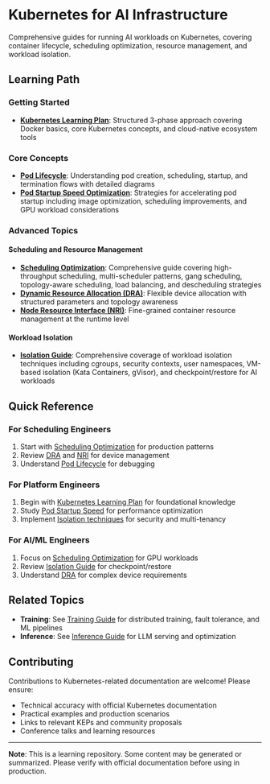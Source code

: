 # Kubernetes for AI Infrastructure

Comprehensive guides for running AI workloads on Kubernetes, covering
container lifecycle, scheduling optimization, resource management, and
workload isolation.

## Learning Path

### Getting Started

- **[Kubernetes Learning Plan](./kubernetes.md)**: Structured 3-phase
  approach covering Docker basics, core Kubernetes concepts, and cloud-native
  ecosystem tools

### Core Concepts

- **[Pod Lifecycle](./pod-lifecycle.md)**: Understanding pod creation,
  scheduling, startup, and termination flows with detailed diagrams
- **[Pod Startup Speed Optimization](./pod-startup-speed.md)**: Strategies
  for accelerating pod startup including image optimization, scheduling
  improvements, and GPU workload considerations

### Advanced Topics

#### Scheduling and Resource Management

- **[Scheduling Optimization](./scheduling-optimization.md)**: Comprehensive
  guide covering high-throughput scheduling, multi-scheduler patterns,
  gang scheduling, topology-aware scheduling, load balancing, and
  descheduling strategies
- **[Dynamic Resource Allocation (DRA)](./dra.md)**: Flexible device
  allocation with structured parameters and topology awareness
- **[Node Resource Interface (NRI)](./nri.md)**: Fine-grained container
  resource management at the runtime level

#### Workload Isolation

- **[Isolation Guide](./isolation.md)**: Comprehensive coverage of workload
  isolation techniques including cgroups, security contexts, user namespaces,
  VM-based isolation (Kata Containers, gVisor), and checkpoint/restore for
  AI workloads

## Quick Reference

### For Scheduling Engineers

1. Start with [Scheduling Optimization](./scheduling-optimization.md) for
   production patterns
2. Review [DRA](./dra.md) and [NRI](./nri.md) for device management
3. Understand [Pod Lifecycle](./pod-lifecycle.md) for debugging

### For Platform Engineers

1. Begin with [Kubernetes Learning Plan](./kubernetes.md) for foundational
   knowledge
2. Study [Pod Startup Speed](./pod-startup-speed.md) for performance
   optimization
3. Implement [Isolation techniques](./isolation.md) for security and
   multi-tenancy

### For AI/ML Engineers

1. Focus on [Scheduling Optimization](./scheduling-optimization.md) for
   GPU workloads
2. Review [Isolation Guide](./isolation.md) for checkpoint/restore
3. Understand [DRA](./dra.md) for complex device requirements

## Related Topics

- **Training**: See [Training Guide](../training/README.md) for distributed
  training, fault tolerance, and ML pipelines
- **Inference**: See [Inference Guide](../inference/README.md) for LLM
  serving and optimization

## Contributing

Contributions to Kubernetes-related documentation are welcome! Please ensure:

- Technical accuracy with official Kubernetes documentation
- Practical examples and production scenarios
- Links to relevant KEPs and community proposals
- Conference talks and learning resources

---

**Note**: This is a learning repository. Some content may be generated or
summarized. Please verify with official documentation before using in
production.

